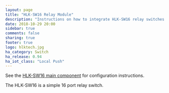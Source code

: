 ```yaml
---
layout: page
title: "HLK-SW16 Relay Module"
description: "Instructions on how to integrate HLK-SW16 relay switches into Home Assistant."
date: 2018-10-29 20:00
sidebar: true
comments: false
sharing: true
footer: true
logo: hlktech.jpg
ha_category: Switch
ha_release: 0.94
ha_iot_class: "Local Push"
---
```


See the [HLK-SW16 main component](/components/hlk_sw16/) for configuration instructions.

The HLK-SW16 is a simple 16 port relay switch.

